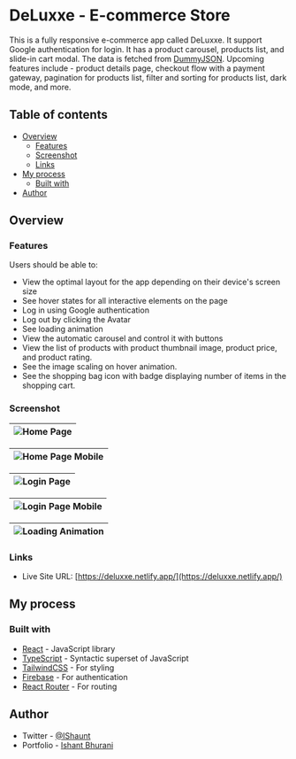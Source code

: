 # DeLuxxe - E-commerce Store

This is a fully responsive e-commerce app called DeLuxxe. It support Google authentication for login. It has a product carousel, products list, and slide-in cart modal. The data is fetched from [DummyJSON](https://dummyjson.com/). Upcoming features include - product details page, checkout flow with a payment gateway, pagination for products list, filter and sorting for products list, dark mode, and more.

## Table of contents

- [Overview](#overview)
  - [Features](#features)
  - [Screenshot](#screenshot)
  - [Links](#links)
- [My process](#my-process)
  - [Built with](#built-with)
- [Author](#author)

## Overview

### Features

Users should be able to:

- View the optimal layout for the app depending on their device's screen size
- See hover states for all interactive elements on the page
- Log in using Google authentication
- Log out by clicking the Avatar
- See loading animation
- View the automatic carousel and control it with buttons
- View the list of products with product thumbnail image, product price, and product rating.
- See the image scaling on hover animation.
- See the shopping bag icon with badge displaying number of items in the shopping cart.

### Screenshot

| ![Home Page](./screenshots/home-page.png) |
| ----------------------------------------- |

| ![Home Page Mobile](./screenshots/home-page-mobile.png) |
| ------------------------------------------------------- |

| ![Login Page](./screenshots/login-page.png) |
| ------------------------------------------- |

| ![Login Page Mobile](./screenshots/login-page-mobile.png) |
| --------------------------------------------------------- |

| ![Loading Animation](./screenshots/loading.gif) |
| ----------------------------------------------- |

### Links

- Live Site URL: [https://deluxxe.netlify.app/](https://deluxxe.netlify.app/)

## My process

### Built with

- [React](https://reactjs.org/) - JavaScript library
- [TypeScript](https://www.typescriptlang.org/) - Syntactic superset of JavaScript
- [TailwindCSS](https://tailwindcss.com/) - For styling
- [Firebase](https://firebase.google.com/) - For authentication
- [React Router](https://reactrouter.com/) - For routing

## Author

- Twitter - [@IShaunt](https://twitter.com/IShaunt)
- Portfolio - [Ishant Bhurani](https://ishant.netlify.app/)
